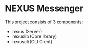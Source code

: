 # NEXUS Messenger

This project consists of 3 components:

- nexus (Server)
- nexuslib (Core library)
- nexuscli (CLI Client)